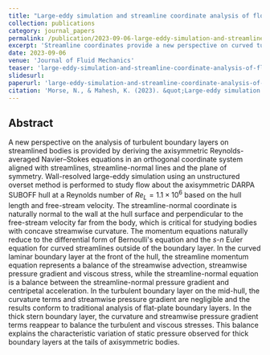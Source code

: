 ```yaml
---
title: "Large-eddy simulation and streamline coordinate analysis of flow over an axisymmetric hull"
collection: publications
category: journal_papers
permalink: /publication/2023-09-06-large-eddy-simulation-and-streamline-coordinate-analysis-of-flow-over-an-axisymmetric-hull
excerpt: 'Streamline coordinates provide a new perspective on curved turbulent boundary layers.'
date: 2023-09-06
venue: 'Journal of Fluid Mechanics'
teaser: 'large-eddy-simulation-and-streamline-coordinate-analysis-of-flow-over-an-axisymmetric-hull-graph-abs.jpg'
slidesurl: 
paperurl: 'large-eddy-simulation-and-streamline-coordinate-analysis-of-flow-over-an-axisymmetric-hull.pdf'
citation: 'Morse, N., & Mahesh, K. (2023). &quot;Large-eddy simulation and streamline coordinate analysis of flow over an axisymmetric hull&quot; <i>Journal of Fluid Mechanics</i>. 926, A18.'
---
```


## Abstract 

A new perspective on the analysis of turbulent boundary layers on streamlined bodies is provided by deriving the axisymmetric Reynolds-averaged Navier–Stokes equations in an orthogonal coordinate system aligned with streamlines, streamline-normal lines and the plane of symmetry. Wall-resolved large-eddy simulation using an unstructured overset method is performed to study flow about the axisymmetric DARPA SUBOFF hull at a Reynolds number of $Re_L = 1.1 \times 10^6$ based on the hull length and free-stream velocity. The streamline-normal coordinate is naturally normal to the wall at the hull surface and perpendicular to the free-stream velocity far from the body, which is critical for studying bodies with concave streamwise curvature. The momentum equations naturally reduce to the differential form of Bernoulli's equation and the $s$-$n$ Euler equation for curved streamlines outside of the boundary layer. In the curved laminar boundary layer at the front of the hull, the streamline momentum equation represents a balance of the streamwise advection, streamwise pressure gradient and viscous stress, while the streamline-normal equation is a balance between the streamline-normal pressure gradient and centripetal acceleration. In the turbulent boundary layer on the mid-hull, the curvature terms and streamwise pressure gradient are negligible and the results conform to traditional analysis of flat-plate boundary layers. In the thick stern boundary layer, the curvature and streamwise pressure gradient terms reappear to balance the turbulent and viscous stresses. This balance explains the characteristic variation of static pressure observed for thick boundary layers at the tails of axisymmetric bodies.